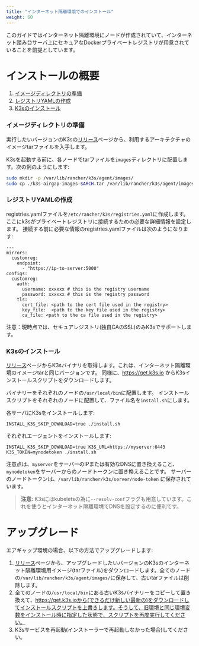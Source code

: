 ```yaml
---
title: "インターネット隔離環境でのインストール"
weight: 60
---
```


このガイドではインターネット隔離環境にノードが作成されていて、インターネット踏み台サーバ上にセキュアなDockerプライベートレジストリが用意されていることを前提としています。

# インストールの概要

1. [イメージディレクトリの準備](#イメージディレクトリの準備)
2. [レジストリYAMLの作成](#レジストリYAMLの作成)
3. [K3sのインストール](#K3sのインストール)

### イメージディレクトリの準備
実行したいバージョンのK3sの[リリース](https://github.com/rancher/k3s/releases)ページから、利用するアーキテクチャのイメージtarファイルを入手します。

K3sを起動する前に、各ノードでtarファイルを`images`ディレクトリに配置します。次の例のようにします:

```sh
sudo mkdir -p /var/lib/rancher/k3s/agent/images/
sudo cp ./k3s-airgap-images-$ARCH.tar /var/lib/rancher/k3s/agent/images/
```

### レジストリYAMLの作成
registries.yamlファイルを`/etc/rancher/k3s/registries.yaml`に作成します。ここにk3sがプライベートレジストリに接続するための必要な詳細情報を設定します。
接続する前に必要な情報のregistries.yamlファイルは次のようになります:

```
---
mirrors:
  customreg:
    endpoint:
      - "https://ip-to-server:5000"
configs:
  customreg:
    auth:
      username: xxxxxx # this is the registry username
      password: xxxxxx # this is the registry password
    tls:
      cert_file: <path to the cert file used in the registry>
      key_file:  <path to the key file used in the registry>
      ca_file: <path to the ca file used in the registry>
```

注意：現時点では、セキュアレジストリ(独自CAのSSL)のみK3sでサポートします。

### K3sのインストール

[リリース](https://github.com/rancher/k3s/releases)ページからK3sバイナリを取得します。これは、インターネット隔離環境のイメージtarと同じバージョンです。
同様に、https://get.k3s.io からK3sインストールスクリプトをダウンロードします。

バイナリーをそれぞれのノードの`/usr/local/bin`に配置します。
インストールスクリプトをそれぞれのノードに配置して、ファイル名を`install.sh`にします。

各サーバにK3sをインストールします:

```
INSTALL_K3S_SKIP_DOWNLOAD=true ./install.sh
```

それぞれエージェントをインストールします:

```
INSTALL_K3S_SKIP_DOWNLOAD=true K3S_URL=https://myserver:6443 K3S_TOKEN=mynodetoken ./install.sh
```

注意点は、`myserver`をサーバーのIPまたは有効なDNSに置き換えること、`mynodetoken`をサーバーからのノードトークンに置き換えることです。
サーバーのノードトークンは、`/var/lib/rancher/k3s/server/node-token` に保存されています。

>**注意:** K3sにはkubeletsの為に`--resolv-conf`フラグも用意しています。これを使うとインターネット隔離環境でDNSを設定するのに便利です。

# アップグレード

エアギャップ環境の場合、以下の方法でアップグレードします:

1. [リリース](https://github.com/rancher/k3s/releases)ページから、アップグレードしたいバージョンのK3sのインターネット隔離環境用イメージ(tarファイル)をダウンロードします。全てのノードの`/var/lib/rancher/k3s/agent/images/`に保存して、古いtarファイルは削除します。
2. 全てのノードの`/usr/local/bin`にある古いK3sバイナリーをコピーして置き換えて、https://get.k3s.ioから(できるだけ新しい最新の)をダウンロードしてインストールスクリプトを上書きします。そうして、旧環境と同じ環境変数をインストール時に指定した状態で、スクリプトを再度実行してください。
3. K3sサービスを再起動(インストーラーで再起動しなかった場合)してください。
